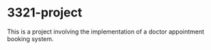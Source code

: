 # 3321-project
This is a project involving the implementation of a doctor appointment booking system.
